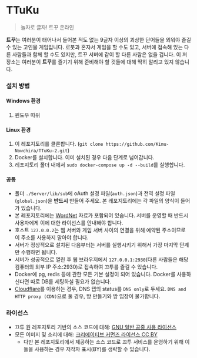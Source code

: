 # TTuKu
> 놀자로 글자! 트꾸 온라인

**트꾸**는 여러분이 태어나서 들어본 적도 없는 9글자 이상의 괴상한 단어들을 외워야 즐길 수 있는 고인물 게임입니다.
로봇과 혼자서 게임을 할 수도 있고, 서버에 접속해 있는 다른 사람들과 함께 할 수도 있지만, 트꾸 서버에 같이 할 다른 사람은 없을 겁니다.
이 저장소는 여러분이 **트꾸**를 즐기기 위해 준비해야 할 것들에 대해 딱히 알리고 있지 않습니다.

### 설치 방법
#### Windows 환경
1. 윈도우 따위

#### Linux 환경
1. 이 레포지토리를 클론합니다. (`git clone https://github.com/Kimu-Nowchira/TTuKu-2.git`)
1. Docker를 설치합니다. 이미 설치된 경우 다음 단계로 넘어갑니다.
1. 레포지토리 폴더 내에서 `sudo docker-compose up -d --build`를 실행합니다.

#### 공통
- 폴더 `./Server/lib/sub`에 oAuth 설정 파일(`auth.json`)과 전역 설정 파일(`global.json`)을 **반드시** 만들어 주세요. 본 레포지토리에는 각 파일의 양식이 들어가 있습니다.
- 본 레포지토리에는 [WordNet](https://wordnet.princeton.edu/) 자료가 포함되어 있습니다. 서버를 운영할 때 반드시 사용자에게 이에 대한 라이선스를 안내해야 합니다.
- 호스트 `127.0.0.2`는 웹 서버와 게임 서버 사이의 연결을 위해 예약된 주소이므로 이 주소를 사용하지 말아야 합니다.
- 서버가 정상적으로 설치된 다음부터는 서버를 실행시키기 위해서 가장 마지막 단계만 수행하면 됩니다.
- 서버가 성공적으로 열린 후 웹 브라우저에서 `127.0.0.1:2930`(다른 사람들은 해당 컴퓨터의 외부 IP 주소:2930)로 접속하여 끄투를 즐길 수 있습니다.
- Docker에 pg, redis 등에 관한 모든 기본 설정이 되어 있습니다. Docker를 사용하신다면 따로 DB를 세팅하실 필요가 없습니다.
- [Cloudflare](https://www.cloudflare.com/)를 이용하는 경우, DNS 탭의 status를 `DNS only`로 두세요. `DNS and HTTP proxy (CDN)`으로 둘 경우, 방 만들기와 방 입장이 불가합니다.

### 라이선스
- 끄투 원 레포지토리 기반의 소스 코드에 대해: [GNU 일반 공중 사용 라이선스](https://github.com/JJoriping/KKuTu/blob/master/LICENSE)
- 모든 이미지 및 소리에 대해: [크리에이티브 커먼즈 라이선스 CC BY](https://creativecommons.org/licenses/by/4.0/)
	- 다만 본 레포지토리에서 제공하는 소스 코드로 끄투 서비스를 운영하기 위해 이들을 사용하는 경우 저작자 표시(BY)를 생략할 수 있습니다.
